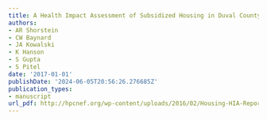 ```yaml
---
title: A Health Impact Assessment of Subsidized Housing in Duval County, Florida
authors:
- AR Shorstein
- CW Baynard
- JA Kowalski
- K Hanson
- S Gupta
- S Pitel
date: '2017-01-01'
publishDate: '2024-06-05T20:56:26.276685Z'
publication_types:
- manuscript
url_pdf: http://hpcnef.org/wp-content/uploads/2016/02/Housing-HIA-Report_Final-6-7-17.pdf
---
```

